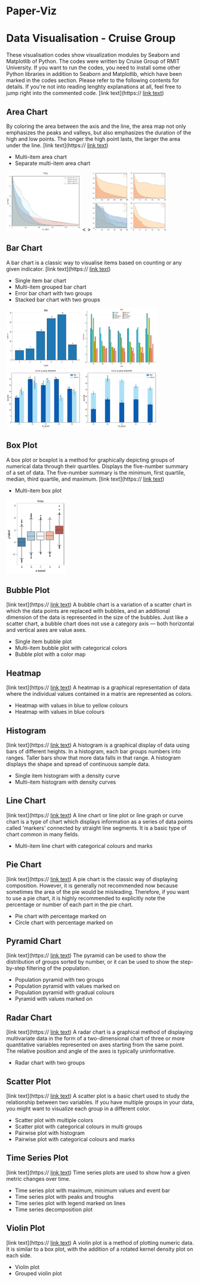 # Paper-Viz
# Data Visualisation - Cruise Group
These visualisation codes show visualization modules by Seaborn and Matplotlib of Python. The codes were written by Cruise Group of RMIT University. If you want to run the codes, you need to install some other Python libraries in addition to Seaborn and Matplotlib, which have been marked in the codes section. Please refer to the following contents for details. If you're not into reading lenghty explanations at all, feel free to jump right into the commented code.
[link text](https:// [link text](https://))

## Area Chart
By coloring the area between the axis and the line, the area map not only emphasizes the peaks and valleys, but also emphasizes the duration of the high and low points. The longer the high point lasts, the larger the area under the line.
[link text](https:// [link text](https://))
- Multi-item area chart
- Separate multi-item area chart

<img src="https://github.com/swsamleo/Paper-Viz/blob/master/Images/area.jpg" width="200" height="160" alt="Multi-item area chart"/>     <        >   <img src="https://github.com/swsamleo/Paper-Viz/blob/master/Images/area_grouped.jpg" width="200" height="160" alt="Separate multi-item area chart"/>

## Bar Chart
A bar chart is a classic way to visualise items based on counting or any given indicator.
[link text](https:// [link text](https://))
- Single item bar chart
- Multi-item grouped bar chart
- Error bar chart with two groups
- Stacked bar chart with two groups

<img src="https://github.com/swsamleo/Paper-Viz/blob/master/Images/bar.jpg" width="200" height="160" alt="Multi-item area chart"/>        <img src="https://github.com/swsamleo/Paper-Viz/blob/master/Images/bar_grouped.jpg" width="200" height="160" alt="Separate multi-item area chart"/>        <img src="https://github.com/swsamleo/Paper-Viz/blob/master/Images/bar_error.jpg" width="200" height="160" alt="Multi-item area chart"/>        <img src="https://github.com/swsamleo/Paper-Viz/blob/master/Images/bar_stacked.jpg" width="200" height="160" alt="Separate multi-item area chart"/>
## Box Plot
A box plot or boxplot is a method for graphically depicting groups of numerical data through their quartiles. Displays the five-number summary of a set of data. The five-number summary is the minimum, first quartile, median, third quartile, and maximum.
[link text](https:// [link text](https://))
- Multi-item box plot
<img src="https://github.com/swsamleo/Paper-Viz/blob/master/Images/boxplot.jpg" width="160" height="200" alt="Separate multi-item area chart"/>

## Bubble Plot
[link text](https:// [link text](https://))
A bubble chart is a variation of a scatter chart in which the data points are replaced with bubbles, and an additional dimension of the data is represented in the size of the bubbles. Just like a scatter chart, a bubble chart does not use a category axis — both horizontal and vertical axes are value axes.
- Single item bubble plot
- Multi-item bubble plot with categorical colors
- Bubble plot with a color map
## Heatmap
[link text](https:// [link text](https://))
A heatmap is a graphical representation of data where the individual values contained in a matrix are represented as colors. 
- Heatmap with values in blue to yellow colours
- Heatmap with values in blue colours
## Histogram
[link text](https:// [link text](https://))
A histogram is a graphical display of data using bars of different heights. In a histogram, each bar groups numbers into ranges. Taller bars show that more data falls in that range. A histogram displays the shape and spread of continuous sample data.
- Single item histogram with a density curve
- Multi-item histogram with density curves
## Line Chart
[link text](https:// [link text](https://))
A line chart or line plot or line graph or curve chart is a type of chart which displays information as a series of data points called 'markers' connected by straight line segments. It is a basic type of chart common in many fields.
- Multi-item line chart with categorical colours and marks
## Pie Chart
[link text](https:// [link text](https://))
A pie chart is the classic way of displaying composition. However, it is generally not recommended now because sometimes the area of the pie would be misleading. Therefore, if you want to use a pie chart, it is highly recommended to explicitly note the percentage or number of each part in the pie chart.
- Pie chart with percentage marked on
- Circle chart with percentage marked on
## Pyramid Chart
[link text](https:// [link text](https://))
The pyramid can be used to show the distribution of groups sorted by number, or it can be used to show the step-by-step filtering of the population.
- Population pyramid with two groups
- Population pyramid with values marked on
- Population pyramid with gradual colours
- Pyramid with values marked on
## Radar Chart
[link text](https:// [link text](https://))
A radar chart is a graphical method of displaying multivariate data in the form of a two-dimensional chart of three or more quantitative variables represented on axes starting from the same point. The relative position and angle of the axes is typically uninformative.
- Radar chart with two groups
## Scatter Plot
[link text](https:// [link text](https://))
A scatter plot is a basic chart used to study the relationship between two variables. If you have multiple groups in your data, you might want to visualize each group in a different color.
- Scatter plot with multiple colors
- Scatter plot with categorical colours in multi groups
- Pairwise plot with histogram
- Pairwise plot with categorical colours and marks
## Time Series Plot
[link text](https:// [link text](https://))
Time series plots are used to show how a given metric changes over time.
- Time series plot with maximum, minimum values and event bar
- Time series plot with peaks and troughs
- Time series plot with legend marked on lines
- Time series decomposition plot
## Violin Plot
[link text](https:// [link text](https://))
A violin plot is a method of plotting numeric data. It is similar to a box plot, with the addition of a rotated kernel density plot on each side.
- Violin plot
- Grouped violin plot
